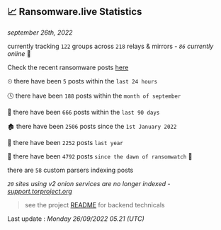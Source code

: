
## 📈 Ransomware.live Statistics
_september 26th, 2022_

currently tracking `122` groups across `218` relays & mirrors - _`86` currently online_ 📡

Check the recent ransomware posts [here](https://www.ransomware.live/#/recentposts)


⏲ there have been `5` posts within the `last 24 hours`

🕓 there have been `188` posts within the `month of september`

📅 there have been `666` posts within the `last 90 days`

🏚 there have been `2506` posts since the `1st January 2022`

🚀 there have been `2252` posts `last year`

🦕 there have been `4792` posts `since the dawn of ransomwatch` 🐣

there are `58` custom parsers indexing posts

_`20` sites using v2 onion services are no longer indexed - [support.torproject.org](https://support.torproject.org/onionservices/v2-deprecation/)_

> see the project [README](https://github.com/jmousqueton/ransomwatch#readme) for backend technicals



Last update : _Monday 26/09/2022 05.21 (UTC)_

